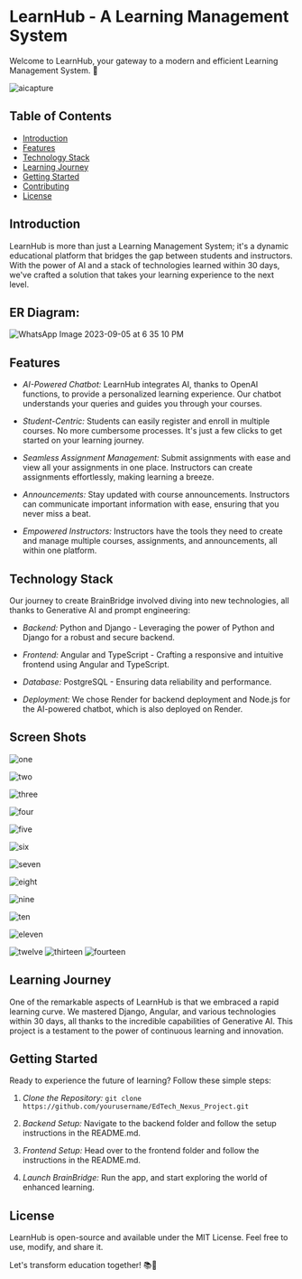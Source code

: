 # LearnHub - A Learning Management System

Welcome to LearnHub, your gateway to a modern and efficient Learning Management System. 🚀

![aicapture](https://github.com/mayki21/EdTech_Nexus_Project/assets/119392202/9efe1105-9e4d-43f4-a544-d1fd7a65c636)



## Table of Contents
- [Introduction](#introduction)
- [Features](#features)
- [Technology Stack](#technology-stack)
- [Learning Journey](#learning-journey)
- [Getting Started](#getting-started)
- [Contributing](#contributing)
- [License](#license)

## Introduction

LearnHub is more than just a Learning Management System; it's a dynamic educational platform that bridges the gap between students and instructors. With the power of AI and a stack of technologies learned within 30 days, we've crafted a solution that takes your learning experience to the next level.


## ER Diagram:

![WhatsApp Image 2023-09-05 at 6 35 10 PM](https://github.com/mayki21/EdTech_Nexus_Project/assets/119392202/cd5209f2-7b77-4f21-9218-1504cac0c7ce)

## Features

- *AI-Powered Chatbot:* LearnHub integrates AI, thanks to OpenAI functions, to provide a personalized learning experience. Our chatbot understands your queries and guides you through your courses.

- *Student-Centric:* Students can easily register and enroll in multiple courses. No more cumbersome processes. It's just a few clicks to get started on your learning journey.

- *Seamless Assignment Management:* Submit assignments with ease and view all your assignments in one place. Instructors can create assignments effortlessly, making learning a breeze.

- *Announcements:* Stay updated with course announcements. Instructors can communicate important information with ease, ensuring that you never miss a beat.

- *Empowered Instructors:* Instructors have the tools they need to create and manage multiple courses, assignments, and announcements, all within one platform.

## Technology Stack

Our journey to create BrainBridge involved diving into new technologies, all thanks to Generative AI and prompt engineering:

- *Backend:* Python and Django - Leveraging the power of Python and Django for a robust and secure backend.

- *Frontend:* Angular and TypeScript - Crafting a responsive and intuitive frontend using Angular and TypeScript.

- *Database:* PostgreSQL - Ensuring data reliability and performance.

- *Deployment:* We chose Render for backend deployment and Node.js for the AI-powered chatbot, which is also deployed on Render.

## Screen Shots

![one](https://github.com/mayki21/EdTech_Nexus_Project/assets/119392202/9d261c49-1ca3-4d93-9bee-b30cf873cb83)

![two](https://github.com/mayki21/EdTech_Nexus_Project/assets/119392202/8e627cb7-3cc9-4ca2-989c-c502326c246e)

![three](https://github.com/mayki21/EdTech_Nexus_Project/assets/119392202/582913ea-269e-4d4f-842d-3ca47508d4f3)

![four](https://github.com/mayki21/EdTech_Nexus_Project/assets/119392202/d749ef1a-d3ef-4043-809b-1458a6e235c3)

![five](https://github.com/mayki21/EdTech_Nexus_Project/assets/119392202/46dd7345-6820-4c18-8691-d9ccc09a98ab)

![six](https://github.com/mayki21/EdTech_Nexus_Project/assets/119392202/5a7212eb-896f-4c8c-ae3d-d3cb11e0d684)

![seven](https://github.com/mayki21/EdTech_Nexus_Project/assets/119392202/4198df7f-dce6-45b6-8c75-d87050a688b3)

![eight](https://github.com/mayki21/EdTech_Nexus_Project/assets/119392202/618fc133-b218-46ad-9d1b-b204bad0da0a)

![nine](https://github.com/mayki21/EdTech_Nexus_Project/assets/119392202/fc15e1b0-a69c-4298-b281-42e3f3ec6eb2)

![ten](https://github.com/mayki21/EdTech_Nexus_Project/assets/119392202/fb99a836-6618-4ba8-8964-a8a9fc82486a)

![eleven](https://github.com/mayki21/EdTech_Nexus_Project/assets/119392202/b4a404dc-0a68-4cde-9c2a-dc9e945881b1)

![twelve](https://github.com/mayki21/EdTech_Nexus_Project/assets/119392202/4657752a-a12c-4dc1-abcf-189a34f3e7d2)
![thirteen](https://github.com/mayki21/EdTech_Nexus_Project/assets/119392202/d6c15e4d-0bca-47e6-968f-bb7c40776e78)
![fourteen](https://github.com/mayki21/EdTech_Nexus_Project/assets/119392202/40b1711d-c927-47c8-a8d5-ebe103a023ea)


## Learning Journey

One of the remarkable aspects of LearnHub is that we embraced a rapid learning curve. We mastered Django, Angular, and various technologies within 30 days, all thanks to the incredible capabilities of Generative AI. This project is a testament to the power of continuous learning and innovation.

## Getting Started

Ready to experience the future of learning? Follow these simple steps:

1. *Clone the Repository:* `git clone https://github.com/yourusername/EdTech_Nexus_Project.git`

2. *Backend Setup:* Navigate to the backend folder and follow the setup instructions in the README.md.

3. *Frontend Setup:* Head over to the frontend folder and follow the instructions in the README.md.

4. *Launch BrainBridge:* Run the app, and start exploring the world of enhanced learning.


## License

LearnHub is open-source and available under the MIT License. Feel free to use, modify, and share it.

Let's transform education together! 📚🌟
